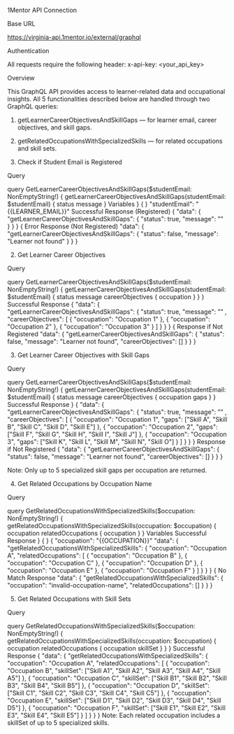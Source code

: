 1Mentor API Connection


Base URL

https://virginia-api.1mentor.io/external/graphql

Authentication

All requests require the following header:
x-api-key: <your_api_key>

Overview

This GraphQL API provides access to learner-related data and occupational insights. All 5
functionalities described below are handled through two GraphQL queries:

1. getLearnerCareerObjectivesAndSkillGaps — for learner email, career objectives,
and skill gaps.
2. getRelatedOccupationsWithSpecializedSkills — for related occupations and
skill sets.

1. Check if Student Email is Registered

Query

query GetLearnerCareerObjectivesAndSkillGaps($studentEmail: NonEmptyString!)
{
getLearnerCareerObjectivesAndSkillGaps(studentEmail: $studentEmail) {
status
message
}
Variables
}
{
}
"studentEmail": "{{LEARNER_EMAIL}}"
Successful Response (Registered)
{
"data": {
"getLearnerCareerObjectivesAndSkillGaps": {
"status": true,
"message": ""
}
}
}
{
Error Response (Not Registered)
"data": {
"getLearnerCareerObjectivesAndSkillGaps": {
"status": false,
"message": "Learner not found"
}
}
}

2. Get Learner Career Objectives

Query

query GetLearnerCareerObjectivesAndSkillGaps($studentEmail: NonEmptyString!)
{
getLearnerCareerObjectivesAndSkillGaps(studentEmail: $studentEmail) {
status
message
careerObjectives {
occupation
}
}
}
Successful Response
{
"data": {
"getLearnerCareerObjectivesAndSkillGaps": {
"status": true,
"message": ""
,
"careerObjectives": [
{ "occupation": "Occupation 1" },
{ "occupation": "Occupation 2" },
{ "occupation": "Occupation 3" }
]
}
}
}
{
Response if Not Registered
"data": {
"getLearnerCareerObjectivesAndSkillGaps": {
"status": false,
"message": "Learner not found",
"careerObjectives": []
}
}
}

3. Get Learner Career Objectives with Skill Gaps

Query

query GetLearnerCareerObjectivesAndSkillGaps($studentEmail: NonEmptyString!)
{
getLearnerCareerObjectivesAndSkillGaps(studentEmail: $studentEmail) {
status
message
careerObjectives {
occupation
gaps
}
}
Successful Response
}
{
"data": {
"getLearnerCareerObjectivesAndSkillGaps": {
"status": true,
"message": ""
,
"careerObjectives": [
{
"occupation": "Occupation 1",
"gaps": ["Skill A", "Skill B", "Skill C", "Skill D", "Skill E"]
},
{
"occupation": "Occupation 2",
"gaps": ["Skill F", "Skill G", "Skill H", "Skill I", "Skill J"]
},
{
"occupation": "Occupation 3",
"gaps": ["Skill K", "Skill L", "Skill M", "Skill N", "Skill O"]
}
]
}
}
}
Response if Not Registered
{
"data": {
"getLearnerCareerObjectivesAndSkillGaps": {
"status": false,
"message": "Learner not found",
"careerObjectives": []
}
}
}

Note: Only up to 5 specialized skill gaps per occupation are returned.

4. Get Related Occupations by Occupation Name

Query

query GetRelatedOccupationsWithSpecializedSkills($occupation:
NonEmptyString!) {
getRelatedOccupationsWithSpecializedSkills(occupation: $occupation) {
occupation
relatedOccupations {
occupation
}
}
Variables
Successful Response
}
{
}
{
"occupation": "{{OCCUPATION}}"
"data": {
"getRelatedOccupationsWithSpecializedSkills": {
"occupation": "Occupation A",
"relatedOccupations": [
{ "occupation": "Occupation B" },
{ "occupation": "Occupation C" },
{ "occupation": "Occupation D" },
{ "occupation": "Occupation E" },
{ "occupation": "Occupation F" }
]
}
}
}
{
No Match Response
"data": {
"getRelatedOccupationsWithSpecializedSkills": {
"occupation": "invalid-occupation-name",
"relatedOccupations": []
}
}
}

5. Get Related Occupations with Skill Sets

Query

query GetRelatedOccupationsWithSpecializedSkills($occupation:
NonEmptyString!) {
getRelatedOccupationsWithSpecializedSkills(occupation: $occupation) {
occupation
relatedOccupations {
occupation
skillSet
}
}
}
Successful Response
{
"data": {
"getRelatedOccupationsWithSpecializedSkills": {
"occupation": "Occupation A",
"relatedOccupations": [
{
"occupation": "Occupation B",
"skillSet": ["Skill A1", "Skill A2", "Skill A3", "Skill A4", "Skill
A5"]
},
{
"occupation": "Occupation C",
"skillSet": ["Skill B1", "Skill B2", "Skill B3", "Skill B4", "Skill
B5"]
},
{
"occupation": "Occupation D",
"skillSet": ["Skill C1", "Skill C2", "Skill C3", "Skill C4", "Skill
C5"]
},
{
"occupation": "Occupation E",
"skillSet": ["Skill D1", "Skill D2", "Skill D3", "Skill D4", "Skill
D5"]
},
{
"occupation": "Occupation F",
"skillSet": ["Skill E1", "Skill E2", "Skill E3", "Skill E4", "Skill
E5"]
}
]
}
}
}
Note: Each related occupation includes a skillSet of up to 5 specialized skills.

